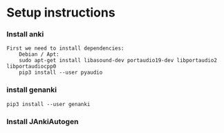 # Setup instructions
### Install anki
    First we need to install dependencies:
	    Debian / Apt: 
	    sudo apt-get install libasound-dev portaudio19-dev libportaudio2 libportaudiocpp0
	    pip3 install --user pyaudio
### install genanki
	pip3 install --user genanki
### Install JAnkiAutogen 